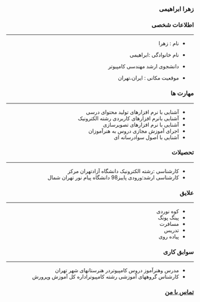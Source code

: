 <style type="text/css">
body{
 direction:rtl;
}
</style>
### زهرا ابراهیمی


### اطلاعات شخصی

---
+ نام : زهرا 
+ نام خانوادگی :ابراهیمی

+ دانشجوی ارشد مهندسی کامپیوتر
+ موقعیت مکانی : ایران،تهران


### مهارت ها

---
+ آشنایی با نرم افزارهای تولید محتوای درسی
+ آشنایی بانرم افزارهای کاربردی رشته الکترونیک
+ آشنایی با نرم افزارهای تصویرسازی
+ اجرای آموزش مجازی دروس به هنرآموزان
+   آشنایی با اصول سوادرسانه ای
### تحصیلات

---

+ کارشناسی :رشته الکترونیک دانشگاه آزادتهران مرکز  
+ کارشناسی ارشد:ورودی پاییز98 دانشگاه پیام نور تهران شمال 

### علایق

---
+ کوه نوردی
+ پینگ پونگ
+ مسافرت
+ تدریس  
+ پیاده روی
### سوابق کاری

---
+ مدرس وهنرآموز دروس کامپیوتردر هنرستانهای شهر تهران 
+  کارشناس گروههای آموزشی رشته کامپیوتراداره کل آموزش وپرورش

### [تماس با من](https://web.telegram.org/#/im?p=@M7M_K)

